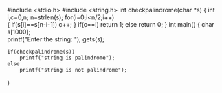 #include <stdio.h>
#include <string.h>
int checkpalindrome(char *s)
{
    int i,c=0,n;
    n=strlen(s);
	for(i=0;i<n/2;i++)  
    {
    	if(s[i]==s[n-i-1])
    	c++;
    }
 	if(c==i)
        return 1;
    else
        return 0;
 }
int main()
{
    char s[1000];  
    printf("Enter  the string: ");
    gets(s);
    
 
    if(checkpalindrome(s))
 	    printf("string is palindrome");
    else
        printf("string is not palindrome");
}
